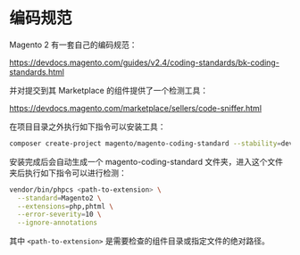 # 编码规范

Magento 2 有一套自己的编码规范：

https://devdocs.magento.com/guides/v2.4/coding-standards/bk-coding-standards.html

并对提交到其 Marketplace 的组件提供了一个检测工具：

https://devdocs.magento.com/marketplace/sellers/code-sniffer.html

在项目目录之外执行如下指令可以安装工具：

```sh
composer create-project magento/magento-coding-standard --stability=dev magento-coding-standard
```

安装完成后会自动生成一个 magento-coding-standard 文件夹，进入这个文件夹后执行如下指令可以进行检测：

```sh
vendor/bin/phpcs <path-to-extension> \
  --standard=Magento2 \
  --extensions=php,phtml \
  --error-severity=10 \
  --ignore-annotations
```

其中 `<path-to-extension>` 是需要检查的组件目录或指定文件的绝对路径。
